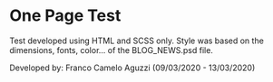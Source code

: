 # One Page Test

Test developed using HTML and SCSS only. Style was based on the dimensions, fonts, color... of the BLOG_NEWS.psd file.

Developed by: Franco Camelo Aguzzi (09/03/2020 - 13/03/2020)
